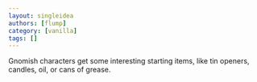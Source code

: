 ```yaml
---
layout: singleidea
authors: [flump]
category: [vanilla]
tags: []
---
```

Gnomish characters get some interesting starting items, like tin openers, candles, oil, or cans of grease.

